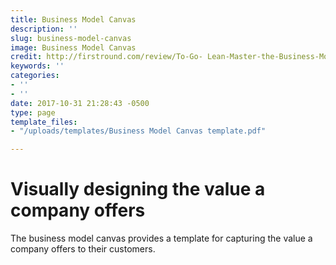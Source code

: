 ```yaml
---
title: Business Model Canvas
description: ''
slug: business-model-canvas
image: Business Model Canvas
credit: http://firstround.com/review/To-Go- Lean-Master-the-Business-Model-Canvas/
keywords: ''
categories:
- ''
- ''
date: 2017-10-31 21:28:43 -0500
type: page
template_files:
- "/uploads/templates/Business Model Canvas template.pdf"

---
```

# Visually designing the value a company offers

The business model canvas provides a template for capturing the value a company offers to their customers.
